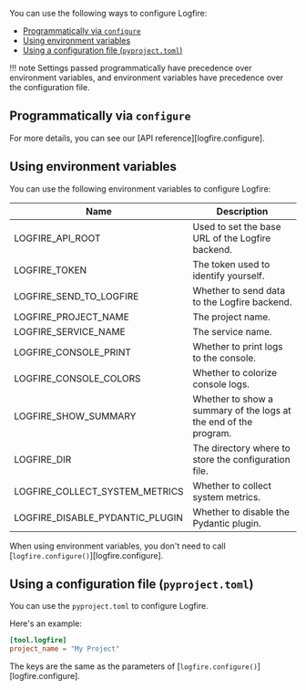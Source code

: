 You can use the following ways to configure Logfire:

- [Programmatically via `configure`](#programmatically-via-configure)
- [Using environment variables](#using-environment-variables)
- [Using a configuration file (`pyproject.toml`)](#using-a-configuration-file-pyprojecttoml)

!!! note
    Settings passed programmatically have precedence over environment variables, and
    environment variables have precedence over the configuration file.

## Programmatically via `configure`

<!-- TODO(Marcelo): Need to add an explanation, and example on how to do this. -->

For more details, you can see our [API reference][logfire.configure].

## Using environment variables

You can use the following environment variables to configure Logfire:

<!-- TODO(Marcelo): We should generate this table from code. -->

| Name | Description |
| ---- | ----------- |
| LOGFIRE_API_ROOT | Used to set the base URL of the Logfire backend. |
| LOGFIRE_TOKEN | The token used to identify yourself. |
| LOGFIRE_SEND_TO_LOGFIRE | Whether to send data to the Logfire backend. |
| LOGFIRE_PROJECT_NAME | The project name. |
| LOGFIRE_SERVICE_NAME | The service name. |
| LOGFIRE_CONSOLE_PRINT | Whether to print logs to the console. |
| LOGFIRE_CONSOLE_COLORS | Whether to colorize console logs. |
| LOGFIRE_SHOW_SUMMARY | Whether to show a summary of the logs at the end of the program. |
| LOGFIRE_DIR | The directory where to store the configuration file. |
| LOGFIRE_COLLECT_SYSTEM_METRICS | Whether to collect system metrics. |
| LOGFIRE_DISABLE_PYDANTIC_PLUGIN | Whether to disable the Pydantic plugin. |

When using environment variables, you don't need to call [`logfire.configure()`][logfire.configure].

## Using a configuration file (`pyproject.toml`)

You can use the `pyproject.toml` to configure Logfire.

Here's an example:

```toml
[tool.logfire]
project_name = "My Project"
```

The keys are the same as the parameters of [`logfire.configure()`][logfire.configure].

